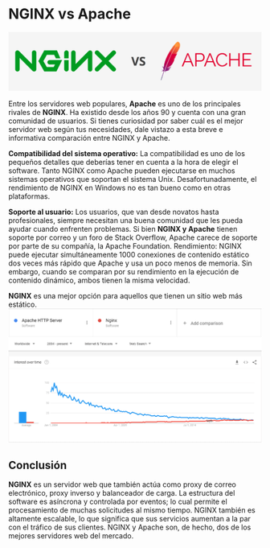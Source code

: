 # NGINX vs Apache  
![comparativa](https://github.com/anasalasro/Nginx/blob/main/tareaNginx/nginxvsapache2.png)

Entre los servidores web populares, **Apache** es uno de los principales rivales de **NGINX**. Ha existido desde los años 90 y cuenta con una gran comunidad de usuarios.
Si tienes curiosidad por saber cuál es el mejor servidor web según tus necesidades, dale vistazo a esta breve e informativa comparación entre NGINX y Apache.

**Compatibilidad del sistema operativo:** La compatibilidad es uno de los pequeños detalles que deberías tener en cuenta a la hora de elegir el software.
Tanto NGINX como Apache pueden ejecutarse en muchos sistemas operativos que soportan el sistema Unix.
Desafortunadamente, el rendimiento de NGINX en Windows no es tan bueno como en otras plataformas.  

**Soporte al usuario:** Los usuarios, que van desde novatos hasta profesionales, siempre necesitan una buena comunidad que les pueda ayudar cuando enfrenten problemas.
Si bien **NGINX y Apache** tienen soporte por correo y un foro de Stack Overflow, Apache carece de soporte por parte de su compañía, la Apache Foundation.
Rendimiento: NGINX puede ejecutar simultáneamente 1000 conexiones de contenido estático dos veces más rápido que Apache y usa un poco menos de memoria.
Sin embargo, cuando se comparan por su rendimiento en la ejecución de contenido dinámico, ambos tienen la misma velocidad.  

**NGINX** es una mejor opción para aquellos que tienen un sitio web más estático.
![comparativa](https://github.com/anasalasro/Nginx/blob/main/tareaNginx/nginxvsapache.png)

## Conclusión  

**NGINX** es un servidor web que también actúa como proxy de correo electrónico, proxy inverso y balanceador de carga. La estructura del software es asíncrona y controlada por eventos; lo cual permite el procesamiento de muchas solicitudes al mismo tiempo. NGINX también es altamente escalable, lo que significa que sus servicios aumentan a la par con el tráfico de sus clientes. NGINX y Apache son, de hecho, dos de los mejores servidores web del mercado.

